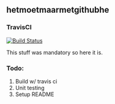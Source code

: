 

## hetmoetmaarmetgithubhe

### TravisCI
[![Build Status](https://travis-ci.org/boennemann/badges.svg?branch=master)](https://travis-ci.org/boennemann/badges)

This stuff was mandatory so here it is.

### Todo:
1. Build w/ travis ci
2. Unit testing
3. Setup README
